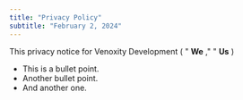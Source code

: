 ```yaml
---
title: "Privacy Policy"
subtitle: "February 2, 2024"
---
```


<div>
  <span>
    This privacy notice for
    <bdt>
      Venoxity Development
    </bdt>
    (
      "
      <strong>We</strong>
      ," "
            <strong>Us</strong>
    )
  </span>
  <ul style="list-style-type: disc;">
    <li>This is a bullet point.</li>
    <li>Another bullet point.</li>
    <li>And another one.</li>
  </ul>
</div>
